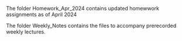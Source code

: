 The folder Homework_Apr_2024 contains updated homewwork assignments as of April 2024

The folder Weekly_Notes contains the files to accompany prerecorded weekly lectures.

